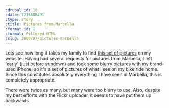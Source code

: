 ```yaml
--- 
:drupal_id: 10
:date: 1216808491
:type: story
:title: Pictures from Marbella
:format_id: 1
:format: Filtered HTML
:slug: 2008/07/pictures-marbella
---
```

Lets see how long it takes my family to find <a href="http://www.flickr.com/photos/28943956@N08/sets/72157606326698564/">this set of pictures</a> on my website.  Having had several requests for pictures from Marbella, I left 'early' (just before sundown) and took some blurry pictures with my brand-used iPhone, so it's a set of pictures of what I see on my bike ride home.  Since this constitutes absolutely everything I have seen in Marbella, this is completely appropriate.

There were twice as many, but many were too blurry to use.  Also, despite my best efforts with the Flickr uploader, it seems to have put them up backwards.
<!--break-->

